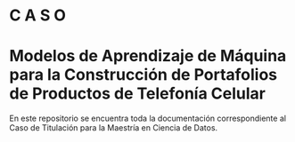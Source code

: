 # C A S O 
# Modelos de Aprendizaje de Máquina para la Construcción de Portafolios de Productos de Telefonía Celular

En este repositorio se encuentra toda la documentación correspondiente al Caso de Titulación para la Maestría en Ciencia de Datos. 
